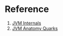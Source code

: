 # Reference

1. [JVM Internals](https://blog.jamesdbloom.com/JVMInternals.html)
1. [JVM Anatomy Quarks](https://shipilev.net/jvm/anatomy-quarks/)

